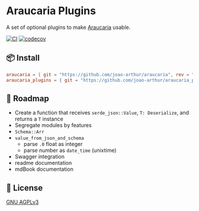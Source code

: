 # Araucaria Plugins

A set of optional plugins to make [Araucaria](https://github.com/joao-arthur/araucaria) usable.

[![CI](https://github.com/joao-arthur/araucaria_plugins/actions/workflows/ci.yaml/badge.svg)](https://github.com/joao-arthur/araucaria_plugins/actions/workflows/ci.yaml)
[![codecov](https://codecov.io/gh/joao-arthur/araucaria_plugins/graph/badge.svg?token=CS3HWJEDYP)](https://codecov.io/gh/joao-arthur/araucaria_plugins)

## 📦️ Install

```toml
araucaria = { git = "https://github.com/joao-arthur/araucaria", rev = "531f50bd7954db138ff7dcdbc61d03ff6702cd7d" }
araucaria_plugins = { git = "https://github.com/joao-arthur/araucaria_plugins", rev = "4f06fd55c8ab5d0f09602e567f6b509b821e7a37" }
```

## 🚧 Roadmap

- Create a function that receives `serde_json::Value`, `T: Deserialize`, and
  returns a `T` instance
- Segregate modules by features
- `Schema::Arr`
- `value_from_json_and_schema`
  - parse `.0` float as integer
  - parse number as `date_time` (unixtime)
- Swagger integration
- readme documentation
- mdBook documentation

## 📜 License

[GNU AGPLv3](./LICENSE)
